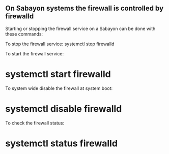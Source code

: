 ## On Sabayon systems the firewall is controlled by firewalld

Starting or stopping the firewall service on a Sabayon can be done with these commands:

To stop the firewall service:
    systemctl stop firewalld

To start the firewall service:
  # systemctl start firewalld

To system wide disable the firewall at system boot:
  # systemctl disable firewalld

To check the firewall status:
  # systemctl status firewalld
